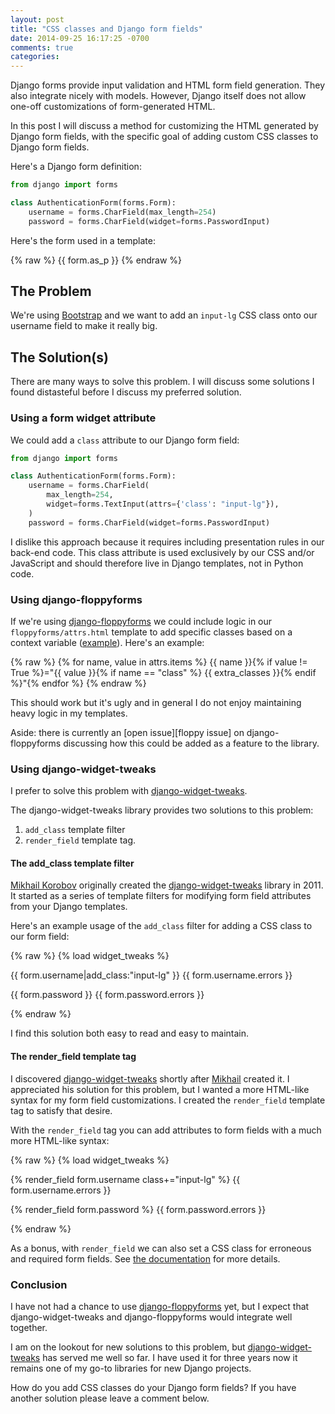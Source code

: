 ```yaml
---
layout: post
title: "CSS classes and Django form fields"
date: 2014-09-25 16:17:25 -0700
comments: true
categories: 
---
```


Django forms provide input validation and HTML form field generation.  They also integrate nicely with models.  However, Django itself does not allow one-off customizations of form-generated HTML.

In this post I will discuss a method for customizing the HTML generated by Django form fields, with the specific goal of adding custom CSS classes to Django form fields.

Here's a Django form definition:

```python
from django import forms

class AuthenticationForm(forms.Form):
    username = forms.CharField(max_length=254)
    password = forms.CharField(widget=forms.PasswordInput)
```

Here's the form used in a template:

{% raw %}
    {{ form.as_p }}
{% endraw %}

## The Problem

We're using [Bootstrap][] and we want to add an `input-lg` CSS class onto our username field to make it really big.


## The Solution(s)

There are many ways to solve this problem.  I will discuss some solutions I found distasteful before I discuss my preferred solution.

### Using a form widget attribute

We could add a `class` attribute to our Django form field:

```python
from django import forms

class AuthenticationForm(forms.Form):
    username = forms.CharField(
        max_length=254,
        widget=forms.TextInput(attrs={'class': "input-lg"}),
    )
    password = forms.CharField(widget=forms.PasswordInput)
```

I dislike this approach because it requires including presentation rules in our back-end code.  This class attribute is used exclusively by our CSS and/or JavaScript and should therefore live in Django templates, not in Python code.

### Using django-floppyforms

If we're using [django-floppyforms][] we could include logic in our `floppyforms/attrs.html` template to add specific classes based on a context variable ([example][floppy attrs]).  Here's an example:

{% raw %}
    {% for name, value in attrs.items %} {{ name }}{% if value != True %}="{{ value }}{% if name == "class" %} {{ extra_classes }}{% endif %}"{% endfor %}
{% endraw %}

This should work but it's ugly and in general I do not enjoy maintaining heavy logic in my templates.

<aside>Aside: there is currently an [open issue][floppy issue] on django-floppyforms discussing how this could be added as a feature to the library.</aside>

### Using django-widget-tweaks

I prefer to solve this problem with [django-widget-tweaks][].

The django-widget-tweaks library provides two solutions to this problem:

1. `add_class` template filter
2. `render_field` template tag.

#### The add_class template filter

[Mikhail Korobov][kmike] originally created the [django-widget-tweaks][] library in 2011.  It started as a series of template filters for modifying form field attributes from your Django templates.

Here's an example usage of the `add_class` filter for adding a CSS class to our form field:

{% raw %}
    {% load widget_tweaks %}
    <p>
        {{ form.username|add_class:"input-lg" }}
        {{ form.username.errors }}
    </p>
    <p>
        {{ form.password }}
        {{ form.password.errors }}
    </p>
{% endraw %}

I find this solution both easy to read and easy to maintain.

#### The render_field template tag

I discovered [django-widget-tweaks][] shortly after [Mikhail][kmike] created it.  I appreciated his solution for this problem, but I wanted a more HTML-like syntax for my form field customizations.  I created the `render_field` template tag to satisfy that desire.

With the `render_field` tag you can add attributes to form fields with a much more HTML-like syntax:

{% raw %}
    {% load widget_tweaks %}
    <p>
        {% render_field form.username class+="input-lg" %}
        {{ form.username.errors }}
    </p>
    <p>
        {% render_field form.password %}
        {{ form.password.errors }}
    </p>
{% endraw %}

As a bonus, with `render_field` we can also set a CSS class for erroneous and required form fields.  See [the documentation][docs] for more details.

### Conclusion

I have not had a chance to use [django-floppyforms][] yet, but I expect that django-widget-tweaks and django-floppyforms would integrate well together.

I am on the lookout for new solutions to this problem, but [django-widget-tweaks][] has served me well so far.  I have used it for three years now it remains one of my go-to libraries for new Django projects.

How do you add CSS classes do your Django form fields?  If you have another solution please leave a comment below.


[docs]: https://pypi.python.org/pypi/django-widget-tweaks#render-field
[bootstrap]: http://getbootstrap.com/
[django-floppyforms]: https://django-floppyforms.readthedocs.org/
[floppy attrs]: https://github.com/grundleborg/django-floppyforms-bootstrap3/blob/9ab0261eb8ae0c939e4ad01066716e445357cb95/floppyforms_bootstrap3/templates/floppyforms/attrs.html
[floppy issue]: https://github.com/gregmuellegger/django-floppyforms/issues/99
[django-widget-tweaks]: https://pypi.python.org/pypi/django-widget-tweaks
[kmike]: http://kmike.ru/pages/about/
